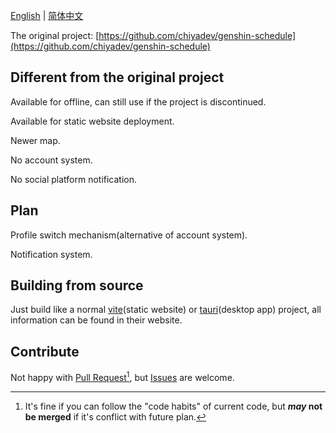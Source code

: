 [English](README.md) | [简体中文](README-zh_CN.md)

The original project: [https://github.com/chiyadev/genshin-schedule](https://github.com/chiyadev/genshin-schedule)

## Different from the original project

Available for offline, can still use if the project is discontinued.

Available for static website deployment.

Newer map.

No account system.

No social platform notification.

## Plan

Profile switch mechanism(alternative of account system).

Notification system.

## Building from source

Just build like a normal
[vite](https://vitejs.dev/)(static website) or [tauri](https://tauri.app/)(desktop app)
project, all information can be found in their website.

## Contribute

Not happy with [Pull Request](https://github.com/BillGoldenWater/GenshinScheduleOffline/pulls)[^1],
but [Issues](https://github.com/BillGoldenWater/GenshinScheduleOffline/issues) are welcome.

[^1]: It's fine if you can follow the "code habits" of current code,
but ***may* not be merged** if it's conflict with future plan.
